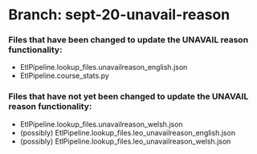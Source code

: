 # Branch: sept-20-unavail-reason

### Files that have been changed to update the UNAVAIL reason functionality:

- EtlPipeline.lookup_files.unavailreason_english.json
- EtlPipeline.course_stats.py

### Files that have not yet been changed to update the UNAVAIL reason functionality:

- EtlPipeline.lookup_files.unavailreason_welsh.json
- (possibly) EtlPipeline.lookup_files.leo_unavailreason_english.json
- (possibly) EtlPipeline.lookup_files.leo_unavailreason_welsh.json